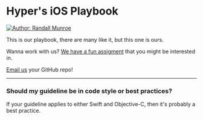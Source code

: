 # Hyper's iOS Playbook

<a href="http://xkcd.com/1513/">
  <img src="https://raw.githubusercontent.com/hyperoslo/iOS-playbook/improve/readme/assets/code_quality.png" alt="Author: Randall Munroe" />
</a>

This is our playbook, there are many like it, but this one is ours.

Wanna work with us? [We have a fun assigment](https://github.com/hyperoslo/iOS-playbook/blob/master/HYPER_RECIPES.md) that you might be interested in.

[Email us](mailto:ios@hyper.no) your GitHub repo!

------------------------------------------

### Should my guideline be in code style or best practices?

If your guideline applies to either Swift and Objective-C, then it's probably a best practice.

